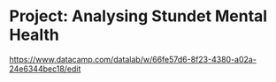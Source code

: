 # Project: Analysing Stundet Mental Health

https://www.datacamp.com/datalab/w/66fe57d6-8f23-4380-a02a-24e6344bec18/edit
